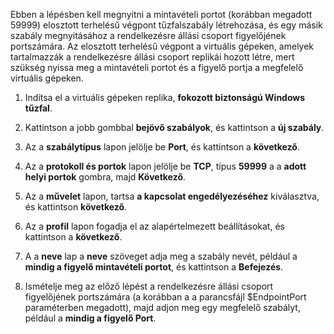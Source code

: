 Ebben a lépésben kell megnyitni a mintavételi portot (korábban megadott 59999) elosztott terhelésű végpont tűzfalszabály létrehozása, és egy másik szabály megnyitásához a rendelkezésre állási csoport figyelőjének portszámára. Az elosztott terhelésű végpont a virtuális gépeken, amelyek tartalmazzák a rendelkezésre állási csoport replikái hozott létre, mert szükség nyissa meg a mintavételi portot és a figyelő portja a megfelelő virtuális gépeken.

1. Indítsa el a virtuális gépeken replika, **fokozott biztonságú Windows tűzfal**.

2. Kattintson a jobb gombbal **bejövő szabályok**, és kattintson a **új szabály**.

3. Az a **szabálytípus** lapon jelölje be **Port**, és kattintson a **következő**.

4. Az a **protokoll és portok** lapon jelölje be **TCP**, típus **59999** a a **adott helyi portok** gombra, majd  **Következő**.

5. Az a **művelet** lapon, tartsa **a kapcsolat engedélyezéséhez** kiválasztva, és kattintson **következő**.

6. Az a **profil** lapon fogadja el az alapértelmezett beállításokat, és kattintson a **következő**.

7. A a **neve** lap a **neve** szöveget adja meg a szabály nevét, például a **mindig a figyelő mintavételi portot**, és kattintson a **Befejezés**.

8. Ismételje meg az előző lépést a rendelkezésre állási csoport figyelőjének portszámára (a korábban a a parancsfájl $EndpointPort paraméterben megadott), majd adjon meg egy megfelelő szabályt, például a **mindig a figyelő Port**.

